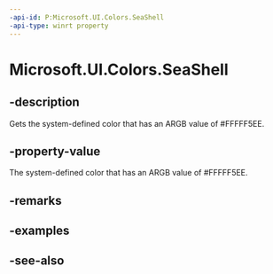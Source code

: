 ```yaml
---
-api-id: P:Microsoft.UI.Colors.SeaShell
-api-type: winrt property
---
```


<!-- Property syntax
public Windows.UI.Color SeaShell { get; }
-->

# Microsoft.UI.Colors.SeaShell

## -description

Gets the system-defined color that has an ARGB value of #FFFFF5EE.

## -property-value

The system-defined color that has an ARGB value of #FFFFF5EE.

## -remarks

## -examples

## -see-also
